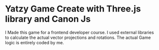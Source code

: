 # Yatzy Game Create with Three.js library and Canon Js

I Made this game for a frontend developer course. I used external libraries to calculate the actual vector projections and rotations. The actual Game logic is entirely coded by me. 
